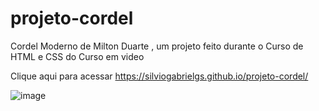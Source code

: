 # projeto-cordel
Cordel Moderno de Milton Duarte , um projeto feito durante o Curso de HTML e CSS do Curso em video

Clique aqui para acessar https://silviogabrielgs.github.io/projeto-cordel/

![image](https://github.com/silviogabrielGS/projeto-cordel/assets/96834160/f4fc21b0-010c-4a40-80f8-fc5265be6d7f)

